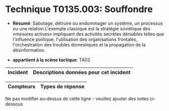 # Technique T0135.003: Souffondre

* **Résumé**: Sabotage, détruire ou endommager un système, un processus ou une relation.L'exemple classique est la stratégie soviétique des «mesures actives» impliquant des activités secrètes déniables telles que l'influence politique, l'utilisation des organisations frontales, l'orchestration des troubles domestiques et la propagation de la désinformation.

* **appartient à la scène tactique**: TA02


|Incident |Descriptions données pour cet incident |
|-------- |-------------------- |



|Compteurs |Types de réponse |
|-------- |-------------- |


Ne pas modifier au-dessus de cette ligne - veuillez ajouter des notes ci-dessous